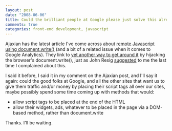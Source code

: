 ```yaml
--- 
layout: post
date: "2008-06-06"
title: Could the brilliant people at Google please just solve this already?
comments: true
categories: front-end development, javascript
---
```


Ajaxian has the latest article I've come across about <a href="http://ajaxian.com/archives/google-analytics-after-onload-and-documentwrite-for-xhtml">remote Javascript using document.write()</a> (and a bit of a related issue when it comes to Google Analytics). They link to <a href="http://weston.ruter.net/projects/xhtml-document-write/#key-htmlparser-modifications">yet another way to get around it</a> by hijacking the browser's document.write(), just as John Resig <a href="http://blog.rebeccamurphey.com/2008/04/11/remote-javascript-with-documentwrite-is-killing-me/#comment-91">suggested</a> to me the last time I complained about this.

I said it before, I said it in my comment on the Ajaxian post, and I'll say it again: could the good folks at Google, and all the other sites that want us to give them traffic and/or money by placing their script tags all over our sites, maybe possibly spend some time coming up with methods that would:
<ul>
	<li>allow script tags to be placed at the end of the HTML</li>
	<li>allow their widgets, ads, whatever to be placed in the page via a DOM-based method, rather than document.write</li>
</ul>
Thanks. I'll be waiting.